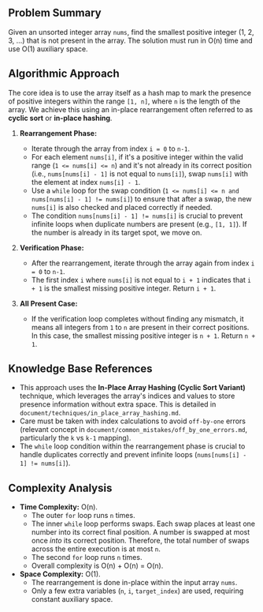 ## Problem Summary

Given an unsorted integer array `nums`, find the smallest positive integer (1, 2, 3, ...) that is not present in the array. The solution must run in O(n) time and use O(1) auxiliary space.

## Algorithmic Approach

The core idea is to use the array itself as a hash map to mark the presence of positive integers within the range `[1, n]`, where `n` is the length of the array. We achieve this using an in-place rearrangement often referred to as **cyclic sort** or **in-place hashing**.

1.  **Rearrangement Phase:**
    *   Iterate through the array from index `i = 0` to `n-1`.
    *   For each element `nums[i]`, if it's a positive integer within the valid range (`1 <= nums[i] <= n`) and it's not already in its correct position (i.e., `nums[nums[i] - 1]` is not equal to `nums[i]`), swap `nums[i]` with the element at index `nums[i] - 1`.
    *   Use a `while` loop for the swap condition (`1 <= nums[i] <= n and nums[nums[i] - 1] != nums[i]`) to ensure that after a swap, the new `nums[i]` is also checked and placed correctly if needed.
    *   The condition `nums[nums[i] - 1] != nums[i]` is crucial to prevent infinite loops when duplicate numbers are present (e.g., `[1, 1]`). If the number is already in its target spot, we move on.

2.  **Verification Phase:**
    *   After the rearrangement, iterate through the array again from index `i = 0` to `n-1`.
    *   The first index `i` where `nums[i]` is not equal to `i + 1` indicates that `i + 1` is the smallest missing positive integer. Return `i + 1`.

3.  **All Present Case:**
    *   If the verification loop completes without finding any mismatch, it means all integers from `1` to `n` are present in their correct positions. In this case, the smallest missing positive integer is `n + 1`. Return `n + 1`.

## Knowledge Base References

*   This approach uses the **In-Place Array Hashing (Cyclic Sort Variant)** technique, which leverages the array's indices and values to store presence information without extra space. This is detailed in `document/techniques/in_place_array_hashing.md`.
*   Care must be taken with index calculations to avoid `off-by-one` errors (relevant concept in `document/common_mistakes/off_by_one_errors.md`, particularly the `k` vs `k-1` mapping).
*   The `while` loop condition within the rearrangement phase is crucial to handle duplicates correctly and prevent infinite loops (`nums[nums[i] - 1] != nums[i]`).

## Complexity Analysis

*   **Time Complexity:** O(n).
    *   The outer `for` loop runs `n` times.
    *   The inner `while` loop performs swaps. Each swap places at least one number into its correct final position. A number is swapped at most once *into* its correct position. Therefore, the total number of swaps across the entire execution is at most `n`. 
    *   The second `for` loop runs `n` times.
    *   Overall complexity is O(n) + O(n) = O(n).
*   **Space Complexity:** O(1).
    *   The rearrangement is done in-place within the input array `nums`.
    *   Only a few extra variables (`n`, `i`, `target_index`) are used, requiring constant auxiliary space. 